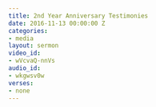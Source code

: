 ```yaml
---
title: 2nd Year Anniversary Testimonies
date: 2016-11-13 00:00:00 Z
categories:
- media
layout: sermon
video_id:
- wVcvaQ-nnVs
audio_id:
- wkgwsv0w
verses:
- none
---
```


